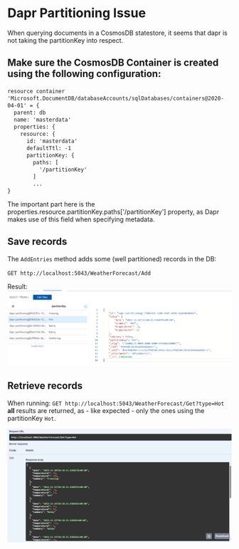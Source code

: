 # Dapr Partitioning Issue

When querying documents in a CosmosDB statestore, it seems that dapr is not taking the partitionKey into respect.

## Make sure the CosmosDB Container is created using the following configuration:
``` bicep
resource container 'Microsoft.DocumentDB/databaseAccounts/sqlDatabases/containers@2020-04-01' = {
  parent: db
  name: 'masterdata'
  properties: {
    resource: {
      id: 'masterdata'
      defaultTtl: -1
      partitionKey: {
        paths: [
          '/partitionKey'
        ]
        ...
}
```
The important part here is the properties.resource.partitionKey.paths['/partitionKey'] property, as Dapr makes use of this field when specifying metadata.

## Save records
The `AddEntries` method adds some (well partitioned) records in the DB:

`GET http://localhost:5043/WeatherForecast/Add`

Result:
![image.png](/cosmos-db-entries.png)

## Retrieve records

When running:
`GET http://localhost:5043/WeatherForecast/Get?type=Hot`
**all** results are returned, as - like expected - only the ones using the partitionKey `Hot`.

![results.png](image.png)

